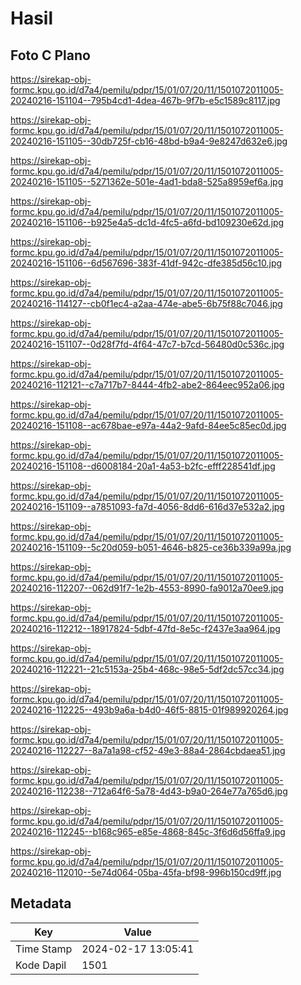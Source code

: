 # Hasil

## Foto C Plano

https://sirekap-obj-formc.kpu.go.id/d7a4/pemilu/pdpr/15/01/07/20/11/1501072011005-20240216-151104--795b4cd1-4dea-467b-9f7b-e5c1589c8117.jpg

https://sirekap-obj-formc.kpu.go.id/d7a4/pemilu/pdpr/15/01/07/20/11/1501072011005-20240216-151105--30db725f-cb16-48bd-b9a4-9e8247d632e6.jpg

https://sirekap-obj-formc.kpu.go.id/d7a4/pemilu/pdpr/15/01/07/20/11/1501072011005-20240216-151105--5271362e-501e-4ad1-bda8-525a8959ef6a.jpg

https://sirekap-obj-formc.kpu.go.id/d7a4/pemilu/pdpr/15/01/07/20/11/1501072011005-20240216-151106--b925e4a5-dc1d-4fc5-a6fd-bd109230e62d.jpg

https://sirekap-obj-formc.kpu.go.id/d7a4/pemilu/pdpr/15/01/07/20/11/1501072011005-20240216-151106--6d567696-383f-41df-942c-dfe385d56c10.jpg

https://sirekap-obj-formc.kpu.go.id/d7a4/pemilu/pdpr/15/01/07/20/11/1501072011005-20240216-114127--cb0f1ec4-a2aa-474e-abe5-6b75f88c7046.jpg

https://sirekap-obj-formc.kpu.go.id/d7a4/pemilu/pdpr/15/01/07/20/11/1501072011005-20240216-151107--0d28f7fd-4f64-47c7-b7cd-56480d0c536c.jpg

https://sirekap-obj-formc.kpu.go.id/d7a4/pemilu/pdpr/15/01/07/20/11/1501072011005-20240216-112121--c7a717b7-8444-4fb2-abe2-864eec952a06.jpg

https://sirekap-obj-formc.kpu.go.id/d7a4/pemilu/pdpr/15/01/07/20/11/1501072011005-20240216-151108--ac678bae-e97a-44a2-9afd-84ee5c85ec0d.jpg

https://sirekap-obj-formc.kpu.go.id/d7a4/pemilu/pdpr/15/01/07/20/11/1501072011005-20240216-151108--d6008184-20a1-4a53-b2fc-efff228541df.jpg

https://sirekap-obj-formc.kpu.go.id/d7a4/pemilu/pdpr/15/01/07/20/11/1501072011005-20240216-151109--a7851093-fa7d-4056-8dd6-616d37e532a2.jpg

https://sirekap-obj-formc.kpu.go.id/d7a4/pemilu/pdpr/15/01/07/20/11/1501072011005-20240216-151109--5c20d059-b051-4646-b825-ce36b339a99a.jpg

https://sirekap-obj-formc.kpu.go.id/d7a4/pemilu/pdpr/15/01/07/20/11/1501072011005-20240216-112207--062d91f7-1e2b-4553-8990-fa9012a70ee9.jpg

https://sirekap-obj-formc.kpu.go.id/d7a4/pemilu/pdpr/15/01/07/20/11/1501072011005-20240216-112212--18917824-5dbf-47fd-8e5c-f2437e3aa964.jpg

https://sirekap-obj-formc.kpu.go.id/d7a4/pemilu/pdpr/15/01/07/20/11/1501072011005-20240216-112221--21c5153a-25b4-468c-98e5-5df2dc57cc34.jpg

https://sirekap-obj-formc.kpu.go.id/d7a4/pemilu/pdpr/15/01/07/20/11/1501072011005-20240216-112225--493b9a6a-b4d0-46f5-8815-01f989920264.jpg

https://sirekap-obj-formc.kpu.go.id/d7a4/pemilu/pdpr/15/01/07/20/11/1501072011005-20240216-112227--8a7a1a98-cf52-49e3-88a4-2864cbdaea51.jpg

https://sirekap-obj-formc.kpu.go.id/d7a4/pemilu/pdpr/15/01/07/20/11/1501072011005-20240216-112238--712a64f6-5a78-4d43-b9a0-264e77a765d6.jpg

https://sirekap-obj-formc.kpu.go.id/d7a4/pemilu/pdpr/15/01/07/20/11/1501072011005-20240216-112245--b168c965-e85e-4868-845c-3f6d6d56ffa9.jpg

https://sirekap-obj-formc.kpu.go.id/d7a4/pemilu/pdpr/15/01/07/20/11/1501072011005-20240216-112010--5e74d064-05ba-45fa-bf98-996b150cd9ff.jpg


## Metadata

| Key        | Value               |
| ---------- | ------------------- |
| Time Stamp | 2024-02-17 13:05:41 |
| Kode Dapil | 1501                |



